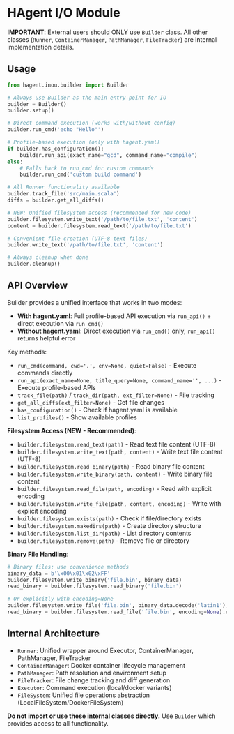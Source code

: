 
# HAgent I/O Module

**IMPORTANT**: External users should ONLY use `Builder` class. All other classes (`Runner`, `ContainerManager`, `PathManager`, `FileTracker`) are internal implementation details.

## Usage

```python
from hagent.inou.builder import Builder

# Always use Builder as the main entry point for IO
builder = Builder()
builder.setup()

# Direct command execution (works with/without config)
builder.run_cmd('echo "Hello"')

# Profile-based execution (only with hagent.yaml)
if builder.has_configuration():
    builder.run_api(exact_name="gcd", command_name="compile")
else:
    # Falls back to run_cmd for custom commands
    builder.run_cmd('custom build command')

# All Runner functionality available
builder.track_file('src/main.scala')
diffs = builder.get_all_diffs()

# NEW: Unified filesystem access (recommended for new code)
builder.filesystem.write_text('/path/to/file.txt', 'content')
content = builder.filesystem.read_text('/path/to/file.txt')

# Convenient file creation (UTF-8 text files)
builder.write_text('/path/to/file.txt', 'content')

# Always cleanup when done
builder.cleanup()
```

## API Overview

Builder provides a unified interface that works in two modes:
- **With hagent.yaml**: Full profile-based API execution via `run_api()` + direct execution via `run_cmd()`
- **Without hagent.yaml**: Direct execution via `run_cmd()` only, `run_api()` returns helpful error

Key methods:
- `run_cmd(command, cwd='.', env=None, quiet=False)` - Execute commands directly
- `run_api(exact_name=None, title_query=None, command_name='', ...)` - Execute profile-based APIs
- `track_file(path)` / `track_dir(path, ext_filter=None)` - File tracking
- `get_all_diffs(ext_filter=None)` - Get file changes
- `has_configuration()` - Check if hagent.yaml is available
- `list_profiles()` - Show available profiles

**Filesystem Access (NEW - Recommended)**:
- `builder.filesystem.read_text(path)` - Read text file content (UTF-8)
- `builder.filesystem.write_text(path, content)` - Write text file content (UTF-8)
- `builder.filesystem.read_binary(path)` - Read binary file content
- `builder.filesystem.write_binary(path, content)` - Write binary file content
- `builder.filesystem.read_file(path, encoding)` - Read with explicit encoding
- `builder.filesystem.write_file(path, content, encoding)` - Write with explicit encoding
- `builder.filesystem.exists(path)` - Check if file/directory exists
- `builder.filesystem.makedirs(path)` - Create directory structure
- `builder.filesystem.list_dir(path)` - List directory contents
- `builder.filesystem.remove(path)` - Remove file or directory

**Binary File Handling**:
```python
# Binary files: use convenience methods
binary_data = b'\x00\x01\x02\xFF'
builder.filesystem.write_binary('file.bin', binary_data)
read_binary = builder.filesystem.read_binary('file.bin')

# Or explicitly with encoding=None
builder.filesystem.write_file('file.bin', binary_data.decode('latin1'), encoding=None)
read_binary = builder.filesystem.read_file('file.bin', encoding=None).encode('latin1')
```

## Internal Architecture

- `Runner`: Unified wrapper around Executor, ContainerManager, PathManager, FileTracker
- `ContainerManager`: Docker container lifecycle management  
- `PathManager`: Path resolution and environment setup
- `FileTracker`: File change tracking and diff generation
- `Executor`: Command execution (local/docker variants)
- `FileSystem`: Unified file operations abstraction (LocalFileSystem/DockerFileSystem)

**Do not import or use these internal classes directly.** Use `Builder` which provides access to all functionality.

